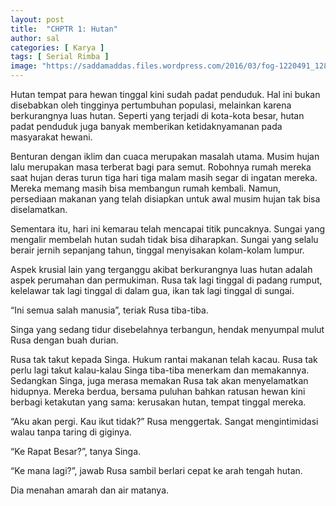 ```yaml
---
layout: post
title:  "CHPTR 1: Hutan"
author: sal
categories: [ Karya ]
tags: [ Serial Rimba ]
image: "https://saddamaddas.files.wordpress.com/2016/03/fog-1220491_1280.jpg?w=712"
---
```

Hutan tempat para hewan tinggal kini sudah padat penduduk. Hal ini bukan disebabkan oleh tingginya pertumbuhan populasi, melainkan karena berkurangnya luas hutan. Seperti yang terjadi di kota-kota besar, hutan padat penduduk juga banyak memberikan ketidaknyamanan pada masyarakat hewani.

Benturan dengan iklim dan cuaca merupakan masalah utama. Musim hujan lalu merupakan masa terberat bagi para semut.  Robohnya rumah mereka saat hujan deras turun tiga hari tiga malam masih segar di ingatan mereka. Mereka memang masih bisa membangun rumah kembali.  Namun,  persediaan makanan yang telah disiapkan untuk awal musim hujan tak bisa diselamatkan.

Sementara itu,  hari ini kemarau telah mencapai titik puncaknya. Sungai yang mengalir membelah hutan sudah tidak bisa diharapkan. Sungai yang selalu berair jernih sepanjang tahun, tinggal menyisakan kolam-kolam lumpur.


Aspek krusial lain yang terganggu akibat berkurangnya luas hutan adalah aspek perumahan dan permukiman. Rusa tak lagi tinggal di padang rumput,  kelelawar tak lagi tinggal di dalam gua,  ikan tak lagi tinggal di sungai.

“Ini semua salah manusia”,  teriak Rusa tiba-tiba.

Singa yang sedang tidur disebelahnya terbangun,  hendak menyumpal mulut Rusa dengan buah durian.

Rusa tak takut kepada Singa. Hukum rantai makanan telah kacau. Rusa tak perlu lagi takut kalau-kalau Singa tiba-tiba menerkam dan memakannya. Sedangkan Singa, juga merasa memakan Rusa tak akan menyelamatkan hidupnya. Mereka berdua,  bersama puluhan bahkan ratusan hewan kini berbagi ketakutan yang sama: kerusakan hutan, tempat tinggal mereka.

“Aku akan pergi. Kau ikut tidak?” Rusa menggertak. Sangat mengintimidasi walau tanpa taring di giginya.

“Ke Rapat Besar?”, tanya Singa.

“Ke mana lagi?”, jawab Rusa sambil berlari cepat ke arah tengah hutan.

Dia menahan amarah dan air matanya.
